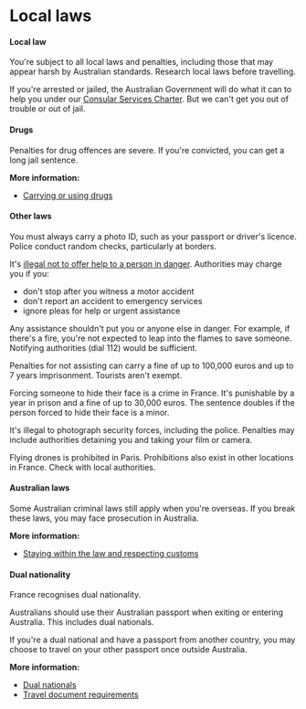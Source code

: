 # Local laws

#### Local law

You're subject to all local laws and penalties, including those that may appear harsh by Australian standards. Research local laws before travelling.

If you're arrested or jailed, the Australian Government will do what it can to help you under our [Consular Services Charter](/consular-services/consular-services-charter "Consular Services Charter"). But we can't get you out of trouble or out of jail.

#### Drugs

Penalties for drug offences are severe. If you're convicted, you can get a long jail sentence.

**More information:**

* [Carrying or using drugs](/before-you-go/laws/drugs "Carrying or using drugs")

#### Other laws

You must always carry a photo ID, such as your passport or driver's licence. Police conduct random checks, particularly at borders.

It's [illegal not to offer help to a person in danger](https://www.service-public.fr/particuliers/vosdroits/F34551?lang=en). Authorities may charge you if you:

* don't stop after you witness a motor accident
* don't report an accident to emergency services
* ignore pleas for help or urgent assistance

Any assistance shouldn't put you or anyone else in danger. For example, if there's a fire, you're not expected to leap into the flames to save someone. Notifying authorities (dial 112) would be sufficient.

Penalties for not assisting can carry a fine of up to 100,000 euros and up to 7 years imprisonment. Tourists aren't exempt.

Forcing someone to hide their face is a crime in France. It's punishable by a year in prison and a fine of up to 30,000 euros. The sentence doubles if the person forced to hide their face is a minor.

It's illegal to photograph security forces, including the police. Penalties may include authorities detaining you and taking your film or camera.

Flying drones is prohibited in Paris. Prohibitions also exist in other locations in France. Check with local authorities.

#### Australian laws

Some Australian criminal laws still apply when you're overseas. If you break these laws, you may face prosecution in Australia.

**More information:**

* [Staying within the law and respecting customs](/before-you-go/laws "Staying within the law")

#### Dual nationality

France recognises dual nationality.

Australians should use their Australian passport when exiting or entering Australia. This includes dual nationals.

If you're a dual national and have a passport from another country, you may choose to travel on your other passport once outside Australia.

**More information:**

* [Dual nationals](/before-you-go/who-you-are/dual-nationals "Advice for dual nationals")
* [Travel document requirements](https://www.abf.gov.au/entering-and-leaving-australia/crossing-the-border/at-the-border/travel-documents)